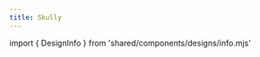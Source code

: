 ```yaml
---
title: Skully
---
```


import { DesignInfo } from 'shared/components/designs/info.mjs'

<DesignInfo design='skully' docs />

